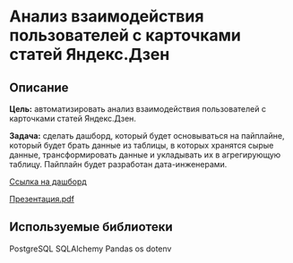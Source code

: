 # Анализ взаимодействия пользователей с карточками статей Яндекс.Дзен #

## Описание ##

**Цель:**
автоматизировать анализ взаимодействия пользователей с карточками статей Яндекс.Дзен.

**Задача:** 
сделать дашборд, который будет основываться на пайплайне, который будет брать данные из таблицы, в которых хранятся сырые данные, трансформировать данные и укладывать их в агрегирующую таблицу. Пайплайн будет разработан дата-инженерами.

[Ссылка на дашборд](https://public.tableau.com/app/profile/anna.fedorova1016/viz/ProjectDzen_16893252839780/Dashboard1?publish=yes)

[Презентация.pdf](https://www.dropbox.com/scl/fi/hmgdcqr6k4uzkcwms4xbr/.pdf?rlkey=wmpyosxdcqjlvjiwwlctx2izx&dl=0)

## Используемые библиотеки ##
PostgreSQL SQLAlchemy Pandas os dotenv
